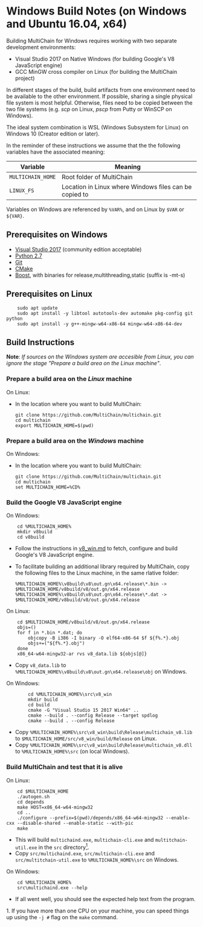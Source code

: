 # Windows Build Notes (on Windows and Ubuntu 16.04, x64)

Building MultiChain for Windows requires working with two separate development environments:

-   Visual Studio 2017 on Native Windows (for building Google's V8 JavaScript engine)
-   GCC MinGW cross compiler on Linux (for building the MultiChain project)

In different stages of the build, build artifacts from one environment need to be available to the other environment. If possible, sharing a single physical file system is most helpful. Otherwise, files need to be copied between the two file systems (e.g. *scp* on Linux, *pscp* from Putty or WinSCP on Windows).

The ideal system combination is WSL (Windows Subsystem for Linux) on Windows 10 (Creator edition or later).

In the reminder of these instructions we assume that the the following variables have the associated meaning:


| Variable         | Meaning                                                |
| ---------------- | -------------------------------------------------------|
| `MULTICHAIN_HOME`| Root folder of MultiChain                              |
| `LINUX_FS`       | Location in Linux where Windows files can be copied to |

Variables on Windows are referenced by `%VAR%`, and on Linux by `$VAR` or `${VAR}`.

## Prerequisites on Windows

-   [Visual Studio 2017](https://visualstudio.microsoft.com/thank-you-downloading-visual-studio/?sku=Community&rel=15) (community edition acceptable)
-   [Python 2.7](https://www.python.org/ftp/python/2.7.15/python-2.7.15.amd64.msi)
-   [Git](https://github.com/git-for-windows/git/releases/download/v2.19.1.windows.1/Git-2.19.1-64-bit.exe)
-   [CMake](https://github.com/Kitware/CMake/releases/download/v3.13.1/cmake-3.13.1-win64-x64.msi)
-   [Boost](https://sourceforge.net/projects/boost/files/boost-binaries/1.65.0/boost_1_65_0-msvc-11.0-64.exe/download), with binaries for release,multithreading,static (suffix is -mt-s)

## Prerequisites on Linux

        sudo apt update
        sudo apt install -y libtool autotools-dev automake pkg-config git python
        sudo apt install -y g++-mingw-w64-x86-64 mingw-w64-x86-64-dev

## Build Instructions

**Note**: *If sources on the Windows system are accesible from Linux, you can ignore the stage "Prepare a build area on the Linux machine"*.

### Prepare a build area on the *Linux* machine

On Linux:

-   In the location where you want to build MultiChain:

        git clone https://github.com/MultiChain/multichain.git
        cd multichain
        export MULTICHAIN_HOME=$(pwd)

### Prepare a build area on the *Windows* machine

On Windows:

-   In the location where you want to build MultiChain:

        git clone https://github.com/MultiChain/multichain.git
        cd multichain
        set MULTICHAIN_HOME=%CD%

### Build the Google V8 JavaScript engine

On Windows:

        cd %MULTICHAIN_HOME%
        mkdir v8build
        cd v8build

-   Follow the instructions in [v8_win.md](V8_win.md) to fetch, configure and build Google's V8 JavaScript engine.

-   To facilitate building an additional library required by MultiChain, copy the following files to the Linux machine, in the same rlative folder:

        %MULTICHAIN_HOME%\v8build\v8\out.gn\x64.release\*.bin -> $MULTICHAIN_HOME/v8build/v8/out.gn/x64.release
        %MULTICHAIN_HOME%\v8build\v8\out.gn\x64.release\*.dat -> $MULTICHAIN_HOME/v8build/v8/out.gn/x64.release

On Linux:

        cd $MULTICHAIN_HOME/v8build/v8/out.gn/x64.release
        objs=()
        for f in *.bin *.dat; do
            objcopy -B i386 -I binary -O elf64-x86-64 $f ${f%.*}.obj
            objs+=("${f%.*}.obj")
        done
        x86_64-w64-mingw32-ar rvs v8_data.lib ${objs[@]}

-   Copy `v8_data.lib` to `%MULTICHAIN_HOME%\v8build\v8\out.gn\x64.release\obj` on Windows.

On Windows:

            cd %MULTICHAIN_HOME%\src\v8_win
            mkdir build
            cd build
            cmake -G "Visual Studio 15 2017 Win64" ..
            cmake --build . --config Release --target spdlog
            cmake --build . --config Release

-   Copy `%MULTICHAIN_HOME%\src\v8_win\build\Release\multichain_v8.lib` to `$MULTICHAIN_HOME/src/v8_win/build/Release` on Linux.
-   Copy `%MULTICHAIN_HOME%\src\v8_win\build\Release\multichain_v8.dll` to `%MULTICHAIN_HOME%\src` (on local Windows).

### Build MultiChain and test that it is alive

On Linux:

        cd $MULTICHAIN_HOME
        ./autogen.sh
        cd depends
        make HOST=x86_64-w64-mingw32
        cd ..
        ./configure --prefix=$(pwd)/depends/x86_64-w64-mingw32 --enable-cxx --disable-shared --enable-static --with-pic
        make

-   This will build `multichaind.exe`, `multichain-cli.exe` and `multitchain-util.exe` in the `src` directory[<sup>1</sup>](#f1).
-   Copy `src/multichaind.exe`, `src/multichain-cli.exe` and `src/multitchain-util.exe` to `%MULTICHAIN_HOME%\src` on Windows.

On Windows:

        cd %MULTICHAIN_HOME%
        src\multichaind.exe --help

-   If all went well, you should see the expected help text from the program.

<a class="anchor" id="f1"></a>1. If you have more than one CPU on your machine, you can speed things up using the `-j #` flag on the `make` command.
